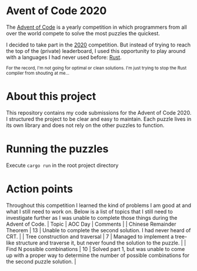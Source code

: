 # Avent of Code 2020
The [Advent of Code](https://adventofcode.com) is a yearly competition in which programmers from all over the world compete to solve the most puzzles the quickest.

I decided to take part in the [2020](https://adventofcode.com/2020) competition. But instead of trying to reach the top of the (private) leaderboard, I used this opportunity to play around with a languages I had never used before: [Rust](https://rustlang.org).

<sub>For the record, I'm not going for optimal or clean solutions. I'm just trying to stop the Rust compiler from shouting at me...</sub>

# About this project
This repository contains my code submissions for the Advent of Code 2020. I structured the project to be clear and easy to maintain. Each puzzle lives in its own library and does not rely on the other puzzles to function.

# Running the puzzles
Execute `cargo run` in the root project directory

# Action points
Throughout this competition I learned the kind of problems I am good at and what I still need to work on.
Below is a list of topics that I still need to investigate further as I was unable to complete those things during the Advent of Code.
| Topic | AOC Day | Comments |
| Chinese Remainder Theorem | 13 | Unable to complete the second solution. I had never heard of CRT. |
| Tree construction and traversal | 7 | Managed to implement a tree-like structure and traverse it, but never found the solution to the puzzle. |
| Find N possible combinations | 10 | Solved part 1, but was unable to come up with a proper way to determine the number of possible combinations for the second puzzle solution. |
